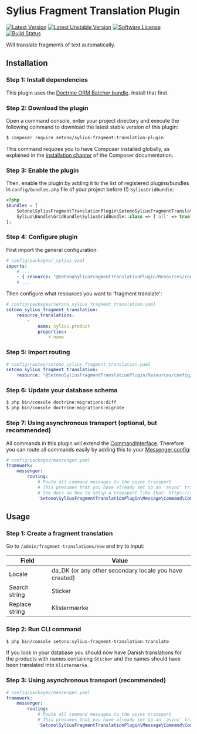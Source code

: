 # Sylius Fragment Translation Plugin

[![Latest Version][ico-version]][link-packagist]
[![Latest Unstable Version][ico-unstable-version]][link-packagist]
[![Software License][ico-license]](LICENSE)
[![Build Status][ico-github-actions]][link-github-actions]

Will translate fragments of text automatically.

## Installation

### Step 1: Install dependencies

This plugin uses the [Doctrine ORM Batcher bundle](https://github.com/Setono/DoctrineORMBatcherBundle). Install that first.

### Step 2: Download the plugin

Open a command console, enter your project directory and execute the following command to download the latest stable version of this plugin:

```bash
$ composer require setono/sylius-fragment-translation-plugin
```

This command requires you to have Composer installed globally, as explained in the [installation chapter](https://getcomposer.org/doc/00-intro.md) of the Composer documentation.


### Step 3: Enable the plugin

Then, enable the plugin by adding it to the list of registered plugins/bundles
in `config/bundles.php` file of your project before (!) `SyliusGridBundle`:

```php
<?php
$bundles = [
    Setono\SyliusFragmentTranslationPlugin\SetonoSyliusFragmentTranslationPlugin::class => ['all' => true],
    Sylius\Bundle\GridBundle\SyliusGridBundle::class => ['all' => true],
];
```

### Step 4: Configure plugin

First import the general configuration:

```yaml
# config/packages/_sylius.yaml
imports:
    # ...
    - { resource: "@SetonoSyliusFragmentTranslationPlugin/Resources/config/app/config.yaml" }
    # ...
```

Then configure what resources you want to 'fragment translate':

```yaml
# config/packages/setono_sylius_fragment_translation.yaml
setono_sylius_fragment_translation:
    resource_translations:
        -
            name: sylius.product
            properties:
                - name
```

### Step 5: Import routing

```yaml
# config/routes/setono_sylius_fragment_translation.yaml
setono_sylius_fragment_translation:
    resource: "@SetonoSyliusFragmentTranslationPlugin/Resources/config/routing.yaml"
```

### Step 6: Update your database schema

```bash
$ php bin/console doctrine:migrations:diff
$ php bin/console doctrine:migrations:migrate
```

### Step 7: Using asynchronous transport (optional, but recommended)

All commands in this plugin will extend the [CommandInterface](src/Message/Command/CommandInterface.php).
Therefore you can route all commands easily by adding this to your [Messenger config](https://symfony.com/doc/current/messenger.html#routing-messages-to-a-transport):

```yaml
# config/packages/messenger.yaml
framework:
    messenger:
        routing:
            # Route all command messages to the async transport
            # This presumes that you have already set up an 'async' transport
            # See docs on how to setup a transport like that: https://symfony.com/doc/current/messenger.html#transports-async-queued-messages
            'Setono\SyliusFragmentTranslationPlugin\Message\Command\CommandInterface': async
```

## Usage

### Step 1: Create a fragment translation
Go to `/admin/fragment-translations/new` and try to input:

| Field          | Value                                                  |
|----------------|--------------------------------------------------------|
| Locale         | da_DK (or any other secondary locale you have created) |
| Search string  | Sticker                                                |
| Replace string | Klistermærke                                           |


### Step 2: Run CLI command
```bash
$ php bin/console setono:sylius-fragment-translation:translate
```

If you look in your database you should now have Danish translations for the products with names containing `Sticker` and the names should have been translated into `Klistermærke`.

### Step 3: Using asynchronous transport (recommended)
```yaml
# config/packages/messenger.yaml
framework:
    messenger:
        routing:
            # Route all command messages to the async transport
            # This presumes that you have already set up an 'async' transport
            'Setono\SyliusFragmentTranslationPlugin\Message\Command\CommandInterface': async
```

[ico-version]: https://poser.pugx.org/setono/sylius-fragment-translation-plugin/v/stable
[ico-unstable-version]: https://poser.pugx.org/setono/sylius-fragment-translation-plugin/v/unstable
[ico-license]: https://poser.pugx.org/setono/sylius-fragment-translation-plugin/license
[ico-github-actions]: https://github.com/Setono/SyliusFragmentTranslationPlugin/workflows/build/badge.svg

[link-packagist]: https://packagist.org/packages/setono/sylius-fragment-translation-plugin
[link-github-actions]: https://github.com/Setono/SyliusFragmentTranslationPlugin/actions
